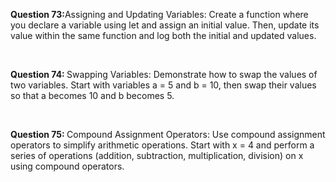 <p><b>Question 73:</b>Assigning and Updating Variables: Create a function where you declare a variable using let and assign an initial value. Then, update its value within the same function and log both the initial and updated values.</p>
<br>
<p><b>Question 74: </b>Swapping Variables: Demonstrate how to swap the values of two variables. Start with variables a = 5 and b = 10, then swap their values so that a becomes 10 and b becomes 5.</p>
<br>
<p><b>Question 75: </b>Compound Assignment Operators: Use compound assignment operators to simplify arithmetic operations. Start with x = 4 and perform a series of operations (addition, subtraction, multiplication, division) on x using compound operators.</p>
<br>